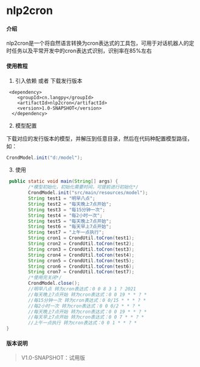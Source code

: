# nlp2cron

#### 介绍
nlp2cron是一个将自然语言转换为cron表达式的工具包，可用于对话机器人的定时任务以及平常开发中的cron表达式识别，识别率在85%左右




#### 使用教程

1.  引入依赖 或者 下载发行版本
```
 <dependency>
    <groupId>cn.langpy</groupId>
    <artifactId>nlp2cron</artifactId>
    <version>1.0-SNAPSHOT</version>
  </dependency>
```
2.  模型配置

下载对应的发行版本的模型，并解压到任意目录，然后在代码种配置模型路径，如：
```java
CrondModel.init("d:/model");
```


3.  使用
```java
 public static void main(String[] args) {
        /*模型初始化，初始化需要时间，可提前进行初始化*/
        CrondModel.init("src/main/resources/model");
        String test1 = "明早八点";
        String test2 = "每天晚上7点开始";
        String test3 = "每15分钟一次";
        String test4 = "每2小时一次";
        String test5 = "每天晚上7点开始";
        String test6 = "每天早上7点开始";
        String test7 = "上午一点执行";
        String cron1 = CrondUtil.toCron(test1);
        String cron2 = CrondUtil.toCron(test2);
        String cron3 = CrondUtil.toCron(test3);
        String cron4 = CrondUtil.toCron(test4);
        String cron5 = CrondUtil.toCron(test5);
        String cron6 = CrondUtil.toCron(test6);
        String cron7 = CrondUtil.toCron(test7);
        /*使用完关闭*/
        CrondModel.close();
        //明早八点 转为cron表达式：0 0 8 3 1 ? 2021
        //每天晚上7点开始 转为cron表达式：0 0 19 * * ? *
        //每15分钟一次 转为cron表达式：0 0/15 * * * ? *
        //每2小时一次 转为cron表达式：0 0 0/2 * * ? *
        //每天晚上7点开始 转为cron表达式：0 0 19 * * ? *
        //每天早上7点开始 转为cron表达式：0 0 7 * * ? *
        //上午一点执行 转为cron表达式：0 0 1 * * ? *
}
```


#### 版本说明

> V1.0-SNAPSHOT：试用版





